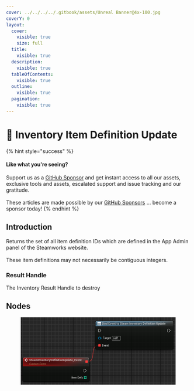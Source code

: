 ```yaml
---
cover: ../../../../.gitbook/assets/Unreal Banner@4x-100.jpg
coverY: 0
layout:
  cover:
    visible: true
    size: full
  title:
    visible: true
  description:
    visible: true
  tableOfContents:
    visible: true
  outline:
    visible: true
  pagination:
    visible: true
---
```


# 🔻 Inventory Item Definition Update

{% hint style="success" %}
#### Like what you're seeing?

Support us as a [GitHub Sponsor](../../../../become-a-sponsor/) and get instant access to all our assets, exclusive tools and assets, escalated support and issue tracking and our gratitude.\
\
These articles are made possible by our [GitHub Sponsors](../../../../become-a-sponsor/) ... become a sponsor today!
{% endhint %}

## Introduction

Returns the set of all item definition IDs which are defined in the App Admin panel of the Steamworks website.\
\
These item definitions may not necessarily be contiguous integers.

### Result Handle

The Inventory Result Handle to destroy

## Nodes

<figure><img src="../../../../.gitbook/assets/image (13).png" alt=""><figcaption></figcaption></figure>
